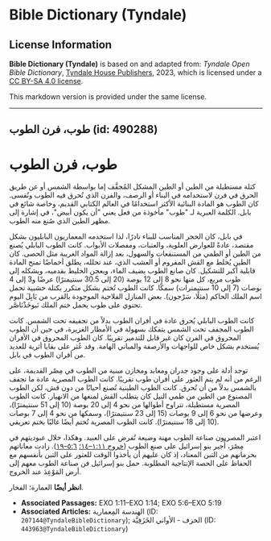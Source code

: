 # Bible Dictionary (Tyndale)

## License Information

**Bible Dictionary (Tyndale)** is based on and adapted from: _Tyndale Open Bible Dictionary_, [Tyndale House Publishers](https://tyndaleopenresources.com/), 2023, which is licensed under a [CC BY-SA 4.0 license](https://creativecommons.org/licenses/by-sa/4.0/legalcode.en).

This markdown version is provided under the same license.



--------------------------------

## طوب، فرن الطوب (id: 490288)

طوب، فرن الطوب
==============

كتلة مستطيلة من الطين أو الطين المشكل المُجفَّف إما بواسطة الشمس أو عن طريق الحرق في فرن لاستخدامه في البناء أو الرصف، والفرن الذي تُحرق فيه الطوب وتُقسى. كان الطوب هو المادة البنائية الأكثر استخدامًا في العالم الكتابي القديم، وخاصة شائع في بابل. الكلمة العبرية لـ "طوب" مأخوذة من فعل يعني "أن يكون أبيض"، في إشارة إلى مظهر الطين الذي صُنع منه الطوب.

في بابل، كان الحجر المناسب للبناء نادرًا، لذا استخدمه المعماريون البابليون بشكل مقتصد، عادةً للعوارض العلوية، والعتبات، ومفصلات الأبواب. كانت الطوب البابلي يُصنع من الطين أو الطمي من المستنقعات والسهول، بعد إزالة المواد الغريبة مثل الحصى. كان الطين يُخلط مع القش المفروم أو العشب الذي، عند تحلله، يطلق أحماضًا تمنح المادة قابلية أكبر للتشكيل. كان صانع الطوب يضيف الماء، ويعجن الخليط بقدميه، ويشكله إلى طوب مربع، كل منها نحو 8 إلى 12 بوصة (20 إلى 30\.5 سنتيمترًا) عرضًا و3 إلى 4 بوصات (7 إلى 10 سنتيمترات) سمكًا. كانت الطوب تُختم بشكل متكرر بكتلة خشبية تحمل اسم الملك الحاكم (مثلًا، سَرْجون). بعض المنازل الفلاحية الموجودة بالقرب من بَابِلَ اليوم تحتوي على طوب يحمل ختم الملك نَبوخَذْنَاصَّر.

كانت الطوب البابلي يُحرق عادة في أفران الطوب بدلاً من تجفيفه تحت الشمس. كانت الطوب المجفف تحت الشمس يتفكك بسهولة في الأمطار الغزيرة، في حين أن الطوب المحروق في الفرن كان غير قابل للتدمير تقريبًا. كان الطوب المحروق في الأفران يُستخدم بشكل خاص للواجهات والأرصفة والمباني الهامة. وقد عُثر على بقايا أثرية للعديد من أفران الطوب في بابل.

توجد أدلة على وجود جدران ومعابد ومخازن مبنية من الطوب في مِصْر القديمة، على الرغم من أنه لم يتم العثور على أفران طوب تقريبًا. كانت الطوب المصرية عادة ما تجفف بالشمس بدلاً من أن تُحرق. كانت الطوب الطينية تُصنع أحيانًا من دون قش، لكن الطوب المصنوع من الطين من طمي النيل كان يتطلب القش لمنعها من الانهيار. كانت الطوب المصرية مستطيلة، تتراوح أطوالها من نحو 4 إلى 20 بوصة (10 إلى 51 سنتيمترًا)، وعرضها من نحو 6 إلى 9 بوصات (15 إلى 23 سنتيمترًا)، وسمكها من نحو 4 إلى 7 بوصات (10 إلى 18 سنتيمترًا). كانت الطوب المصرية تُختم أيضًا غالبًا بختم تعريفي.

اعتبر المصريون صناعة الطوب مهنة وضيعة تُفرض على العبيد. وهكذا، خلال عبوديتهم في مِصْرَ، أُجبر بنو إسرائيل على صنع الطوب ([خروج ١:١١–١٤؛](https://ref.ly/Exod1:11-Exod1:14) [٥:٦–١٩](https://ref.ly/Exod5:6-Exod5:19)). زادت معاناتهم بحرمانهم من التبن المعتاد، إذ كان عليهم أن يأخذوا الوقت للعثور على التبن بأنفسهم مع الحفاظ على الحصة الإنتاجية المطلوبة. حمل بنو إسرائيل فن صناعة الطوب معهم إلى أرض المَوْعِدَ عند الخروج.

**انظر أيضًا** العمارة؛ الفخار.

* **Associated Passages:** EXO 1:11–EXO 1:14; EXO 5:6–EXO 5:19
* **Associated Articles:** الهندسة المِعمارية (ID: `207144@TyndaleBibleDictionary`); الخزف - الأواني الخَزَفِيَّة (ID: `443963@TyndaleBibleDictionary`)

